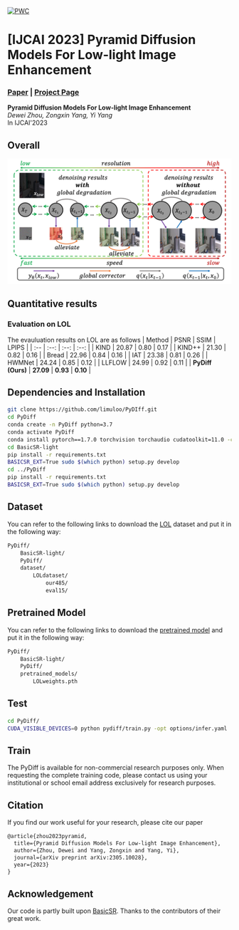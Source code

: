 [![PWC](https://img.shields.io/endpoint.svg?url=https://paperswithcode.com/badge/pyramid-diffusion-models-for-low-light-image/low-light-image-enhancement-on-lol)](https://paperswithcode.com/sota/low-light-image-enhancement-on-lol?p=pyramid-diffusion-models-for-low-light-image)

# [IJCAI 2023] Pyramid Diffusion Models For Low-light Image Enhancement
### [Paper](https://arxiv.org/pdf/2305.10028.pdf) | [Project Page](https://github.com/limuloo/PyDIff)
**Pyramid Diffusion Models For Low-light Image Enhancement**
<br>_Dewei Zhou, Zongxin Yang, Yi Yang_<br>
In IJCAI'2023
## Overall
![Framework](images/framework.png)

## Quantitative results
### Evaluation on LOL
The evauluation results on LOL are as follows
| Method | PSNR | SSIM | LPIPS |
| :-- | :--: | :--: | :--: |
| KIND | 20.87 | 0.80 | 0.17 |
| KIND++ | 21.30 | 0.82 | 0.16 |
| Bread | 22.96 | 0.84 | 0.16 |
| IAT | 23.38 | 0.81 | 0.26 | 
| HWMNet | 24.24 | 0.85 | 0.12 |
| LLFLOW | 24.99 | 0.92 | 0.11 |
| **PyDiff (Ours)** | **27.09** | **0.93** | **0.10** |

## Dependencies and Installation
```bash
git clone https://github.com/limuloo/PyDIff.git
cd PyDiff
conda create -n PyDiff python=3.7
conda activate PyDiff
conda install pytorch==1.7.0 torchvision torchaudio cudatoolkit=11.0 -c pytorch
cd BasicSR-light
pip install -r requirements.txt
BASICSR_EXT=True sudo $(which python) setup.py develop
cd ../PyDiff
pip install -r requirements.txt
BASICSR_EXT=True sudo $(which python) setup.py develop
```

## Dataset
You can refer to the following links to download the [LOL](https://daooshee.github.io/BMVC2018website/) dataset and put it in the following way:
```bash
PyDiff/
    BasicSR-light/
    PyDiff/
    dataset/
        LOLdataset/
            our485/
            eval15/
```

## Pretrained Model
You can refer to the following links to download the [pretrained model](https://drive.google.com/file/d/1-WScg2H0jwzVvdbw2HrXxLjs4We5A_SI/view) and put it in the following way:
```bash
PyDiff/
    BasicSR-light/
    PyDiff/
    pretrained_models/
        LOLweights.pth
```

## Test
```bash
cd PyDiff/
CUDA_VISIBLE_DEVICES=0 python pydiff/train.py -opt options/infer.yaml
```

## Train
The PyDiff is available for non-commercial research purposes only. When requesting the complete training code, please contact us using your institutional or school email address exclusively for research purposes.

## Citation
If you find our work useful for your research, please cite our paper
```
@article{zhou2023pyramid,
  title={Pyramid Diffusion Models For Low-light Image Enhancement},
  author={Zhou, Dewei and Yang, Zongxin and Yang, Yi},
  journal={arXiv preprint arXiv:2305.10028},
  year={2023}
}
```

## Acknowledgement
Our code is partly built upon [BasicSR](https://github.com/XPixelGroup/BasicSR). Thanks to the contributors of their great work.
